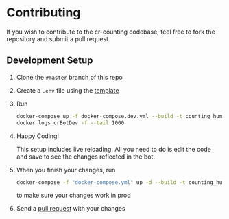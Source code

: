 # Contributing

If you wish to contribute to the cr-counting codebase, feel free to fork the repository and submit a pull request.

## Development Setup

1. Clone the `#master` branch of this repo

2. Create a `.env` file using the [template](https://github.com/GalaxySH/cr-counting-bot/tree/main/.env-example)

3. Run

   ```bash
   docker-compose up -f docker-compose.dev.yml --build -t counting_human -d
   docker logs crBotDev -f --tail 1000
   ```

4. Happy Coding!

   This setup includes live reloading. All you need to do is edit the code and save to see the changes reflected in the bot.

5. When you finish your changes, run

   ```bash
   docker-compose -f "docker-compose.yml" up -d --build -t counting_human
   ```

   to make sure your changes work in prod

6. Send a [pull request](https://github.com/GalaxySH/cr-counting-bot/compare) with your changes
